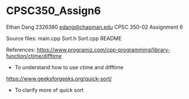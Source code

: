 # CPSC350_Assign6
Ethan Dang
2326380
edang@chapman.edu
CPSC 350-02
Assignment 6

Source files:
main.cpp
Sort.h
Sort.cpp
README

References:
https://www.programiz.com/cpp-programming/library-function/ctime/difftime
- To understand how to use ctime and difftime

https://www.geeksforgeeks.org/quick-sort/
- To clarify more of quick sort
